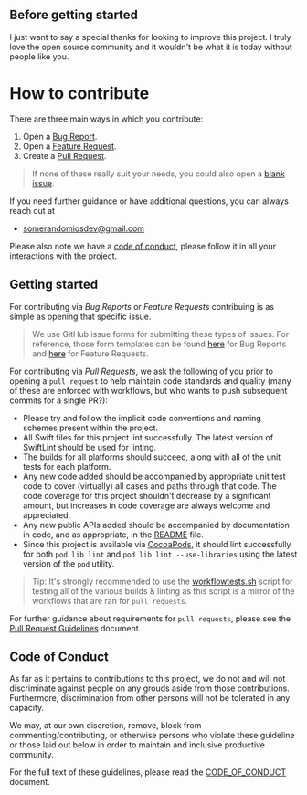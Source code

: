 ## Before getting started

I just want to say a special thanks for looking to improve this project. I truly love the open source community and it wouldn't be what it is today without people like you.

# How to contribute

There are three main ways in which you contribute:

1. Open a [Bug Report](https://github.com/SomeRandomiOSDev/ProtocolProxy/issues/new?assignees=SomeRandomiOSDev&labels=bug&template=BUG_REPORT.yml&title=%5BBUG%5D%3A+).
2. Open a [Feature Request](https://github.com/SomeRandomiOSDev/ProtocolProxy/issues/new?assignees=SomeRandomiOSDev&labels=enhancement&template=FEATURE_REQUEST.yml&title=%5BFEATURE%5D%3A+).
3. Create a [Pull Request](https://github.com/SomeRandomiOSDev/ProtocolProxy/compare).

> If none of these really suit your needs, you could also open a [blank issue](https://github.com/SomeRandomiOSDev/ProtocolProxy/issues/new).

If you need further guidance or have additional questions, you can always reach out at

* somerandomiosdev@gmail.com

Please also note we have a [code of conduct](#code-of-conduct), please follow it in all your interactions with the project.

## Getting started

For contributing via *Bug Reports* or *Feature Requests* contribuing is as simple as opening that specific issue. 

> We use GitHub issue forms for submitting these types of issues. For reference, those form templates can be found [here](ISSUE_TEMPLATE/BUG_REPORT.yml) for Bug Reports and [here](ISSUE_TEMPLATE/FEATURE_REQUEST.yml) for Feature Requests.

For contributing via *Pull Requests*, we ask the following of you prior to opening a `pull request` to help maintain code standards and quality (many of these are enforced with workflows, but who wants to push subsequent commits for a single PR?):

* Please try and follow the implicit code conventions and naming schemes present within the project.
* All Swift files for this project lint successfully. The latest version of SwiftLint should be used for linting.
* The builds for all platforms should succeed, along with all of the unit tests for each platform.
* Any new code added should be accompanied by appropriate unit test code to cover (virtually) all cases and paths through that code. The code coverage for this project shouldn't decrease by a significant amount, but increases in code coverage are always welcome and appreciated.
* Any new public APIs added should be accompanied by documentation in code, and as appropriate, in the [README](../README.md) file.
* Since this project is available via [CocoaPods](https://cocoapods.org), it should lint successfully for both `pod lib lint` and `pod lib lint --use-libraries` using the latest version of the `pod` utility.

> Tip: It's strongly recommended to use the [workflowtests.sh](../scripts/workflowtests.sh) script for testing all of the various builds & linting as this script is a mirror of the workflows that are ran for `pull requests`.

For further guidance about requirements for `pull requests`, please see the [Pull Request Guidelines](PULL_REQUEST_TEMPLATE.md) document.

## Code of Conduct

As far as it pertains to contributions to this project, we do not and will not discriminate against people on any grouds aside from those contributions. Furthermore, discrimination from other persons will not be tolerated in any capacity. 

We may, at our own discretion, remove, block from commenting/contributing, or otherwise persons who violate these guideline or those laid out below in order to maintain and inclusive productive community.

For the full text of these guidelines, please read the [CODE_OF_CONDUCT](CODE_OF_CONDUCT.md) document.
